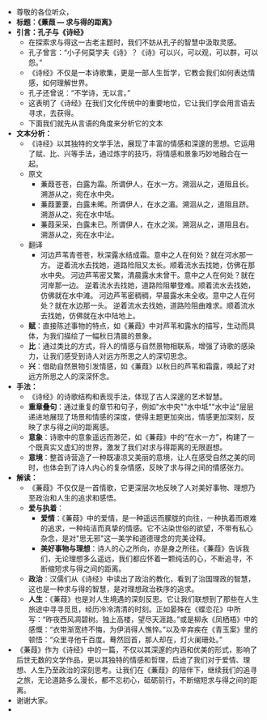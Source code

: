 - 尊敬的各位听众，
- **标题：《蒹葭 — 求与得的距离》**
- **引言：孔子与《诗经》**
	- 在探索求与得这一古老主题时，我们不妨从孔子的智慧中汲取灵感。
	- 孔子曾言：“小子何莫学夫《诗》？《诗》可以兴，可以观，可以群，可以怨。”
	- 《诗经》不仅是一本诗歌集，更是一部人生哲学，它教会我们如何表达情感，如何理解世界。
	- 孔子还曾说：“不学诗，无以言。”
	- 这表明了《诗经》在我们文化传统中的重要地位，它让我们学会用言语去寻求，去获得。
	- 下面我们就先从言语的角度来分析它的文本
- **文本分析：**
	- 《诗经》以其独特的文学手法，展现了丰富的情感和深邃的思想。它运用了赋、比、兴等手法，通过炼字的技巧，将情感和景象巧妙地融合在一起。
	- 原文
		- 蒹葭苍苍，白露为霜。所谓伊人，在水一方。溯洄从之，道阻且长。溯游从之，宛在水中央。
		- 蒹葭萋萋，白露未晞。所谓伊人，在水之湄。溯洄从之，道阻且跻。溯游从之，宛在水中坻。
		- 蒹葭采采，白露未已。所谓伊人，在水之涘。溯洄从之，道阻且右。溯游从之，宛在水中沚。
	- 翻译
		- 河边芦苇青苍苍，秋深露水结成霜。意中之人在何处？就在河水那一方。
		  逆着流水去找她，道路险阻又太长。顺着流水去找她，仿佛在那水中央。
		  河边芦苇密又繁，清晨露水未曾干。意中之人在何处？就在河岸那一边。
		  逆着流水去找她，道路险阻攀登难。顺着流水去找她，仿佛就在水中滩。
		  河边芦苇密稠稠，早晨露水未全收。意中之人在何处？就在水边那一头。
		  逆着流水去找她，道路险阻曲难求。顺着流水去找她，仿佛就在水中陆地上。
	- **赋**：直接陈述事物的特点，如《蒹葭》中对芦苇和露水的描写，生动而具体，为我们描绘了一幅秋日清晨的景象。
	- **比**：通过类比的方式，将人的情感与自然景物相联系，增强了诗歌的感染力，让我们感受到诗人对远方所思之人的深切思念。
	- **兴**：借助自然景物引发情感，如《蒹葭》以秋日的芦苇和霜露，唤起了对远方所思之人的深深怀念。
- **手法：**
	- 《诗经》的诗歌结构和表现手法，体现了古人深邃的艺术智慧。
	- **重章叠句**：通过重复的章节和句子，例如"水中央""水中坻""水中沚"层层递进地展现了场景和情感的深度，使得主题更加突出，情感更加深刻，反映了求与得之间的距离感。
	- **意象**：诗歌中的意象遥远而渺茫，如《蒹葭》中的“在水一方”，构建了一个既真实又虚幻的世界，激发了我们对求与得距离的无限遐想。
	- **意境**：整首诗营造了一种既凄凉又美丽的意境，让人在感受自然之美的同时，也体会到了诗人内心的复杂情感，反映了求与得之间的情感张力。
- **解读：**
	- 《蒹葭》不仅仅是一首情歌，它更深层次地反映了人对美好事物、理想乃至政治和人生的追求和感悟。
	- **爱与执着**：
		- **爱情**：《蒹葭》中的爱情，是一种遥远而朦胧的向往，一种执着而艰难的追求，一种纯洁而真挚的情感。它不沾染世俗的欲望，不带有私心杂念，是对"思无邪"这一美学和道德理念的完美诠释。
		- **美好事物与理想**：诗人的心之所向，亦是身之所往。《蒹葭》告诉我们，无论理想多么遥远，我们都应怀着一颗纯洁的心，不断追寻，不断缩短求与得之间的距离。
	- **政治**：汉儒们从《诗经》中读出了政治的教化，看到了治国理政的智慧，这也是一种求与得的智慧，是对理想政治秩序的追求。
	- **人生**：《蒹葭》也是对人生境遇的深刻反思。它让我们联想到了那些在人生旅途中寻寻觅觅，经历冷冷清清的时刻。正如晏殊在《蝶恋花》中所写：“昨夜西风凋碧树。独上高楼，望尽天涯路。”或是柳永《凤栖梧》中的感慨：“衣带渐宽终不悔，为伊消得人憔悴。”以及辛弃疾在《青玉案》里的顿悟：“众里寻他千百度。蓦然回首，那人却在，灯火阑珊处。”
- 《蒹葭》作为《诗经》中的一篇，不仅以其深邃的内涵和优美的形式，影响了后世无数的文学作品，更以其独特的情感和哲理，启迪了我们对于爱情、理想、人生乃至政治的深刻思考。让我们在《蒹葭》的陪伴下，继续我们的追寻之旅，无论道路多么漫长，都不忘初心，砥砺前行，不断缩短求与得之间的距离。
- 谢谢大家。
-
